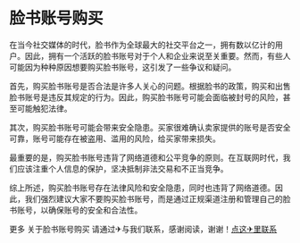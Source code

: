 # 脸书账号购买

在当今社交媒体的时代，脸书作为全球最大的社交平台之一，拥有数以亿计的用户。因此，拥有一个活跃的脸书账号对于个人和企业来说至关重要。然而，有些人可能因为种种原因想要购买脸书账号，这引发了一些争议和疑问。

首先，购买脸书账号是否合法是许多人关心的问题。根据脸书的政策，购买和出售脸书账号是违反其规定的行为。因此，购买脸书账号可能会面临被封号的风险，甚至可能触犯法律。

其次，购买脸书账号可能会带来安全隐患。买家很难确认卖家提供的账号是否安全可靠，账号可能存在被盗用、滥用的风险，给买家带来损失。

最重要的是，购买脸书账号违背了网络道德和公平竞争的原则。在互联网时代，我们应该注重个人信息的保护，坚决抵制非法交易和不正当竞争。

综上所述，购买脸书账号存在法律风险和安全隐患，同时也违背了网络道德。因此，我们强烈建议大家不要购买脸书账号，而是通过正规渠道注册和管理自己的脸书账号，以确保账号的安全和合法性。

更多 关于脸书账号购买 请通过✈与我们联系，感谢阅读，谢谢！[点这✈里联系](https://1.k02.cc)